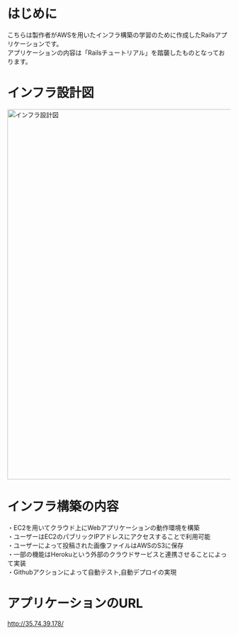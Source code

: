 # はじめに
こちらは製作者がAWSを用いたインフラ構築の学習のために作成したRailsアプリケーションです。  
アプリケーションの内容は「Railsチュートリアル」を踏襲したものとなっております。
# インフラ設計図
<img width="834" alt="インフラ設計図" src="https://user-images.githubusercontent.com/72121574/154018770-0f71ee43-0bf7-47dd-8fde-c4cd16c2e25f.png">

# インフラ構築の内容
・EC2を用いてクラウド上にWebアプリケーションの動作環境を構築  
・ユーザーはEC2のパブリックIPアドレスにアクセスすることで利用可能  
・ユーザーによって投稿された画像ファイルはAWSのS3に保存  
・一部の機能はHerokuという外部のクラウドサービスと連携させることによって実装  
・Githubアクションによって自動テスト,自動デプロイの実現  

# アプリケーションのURL
http://35.74.39.178/